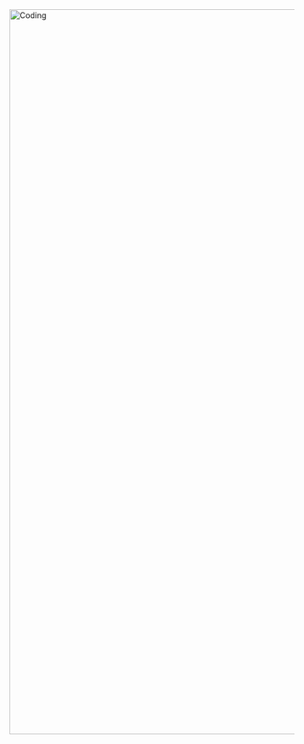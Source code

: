 <img align="right" alt="Coding" width="1280" src="[https://media3.giphy.com/media/6kbB1vpjYwjEK9QAef/giphy.gif](https://media2.giphy.com/media/S3tBva89keY4ZpHTom/giphy.gif?cid=790b761166bedcd4c38303e9122a808d36bbcb3ee409dca5&rid=giphy.gif&ct=g)">
